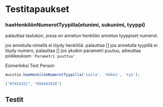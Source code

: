 # Testitapaukset

### **haeHenkilönNumerotTyypilla(etunimi, sukunimi, tyyppi)**

palauttaa taulukon, jossa on annetun henkilön annetun tyyppiset numerot.

jos annetulla nimellä ei löydy henkilöä. palauttaa []
jos annetulla tyypillä ei löydy numero, palauttaa []
jos yksikin parametri puutuu, aiheuttaa poikkeuksen `'Parametri puuttuu'`

Esimerkiksi Test Person

```js
muistio.haeHenkilönNumerotTyypilla('Leila', 'Hökki', 'työ');
```
```json
["87654321", "050403020"]
```

## Testit